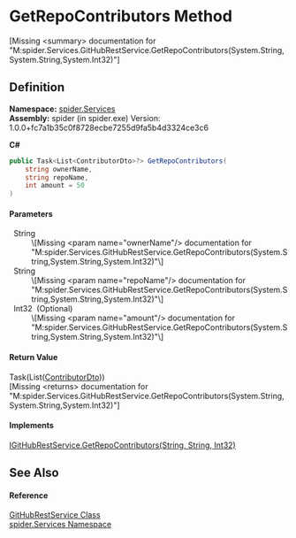 # GetRepoContributors Method


\[Missing &lt;summary&gt; documentation for "M:spider.Services.GitHubRestService.GetRepoContributors(System.String,System.String,System.Int32)"\]



## Definition
**Namespace:** <a href="c6df77e0-28de-d4ed-9b46-1241a40828db">spider.Services</a>  
**Assembly:** spider (in spider.exe) Version: 1.0.0+fc7a1b35c0f8728ecbe7255d9fa5b4d3324ce3c6

**C#**
``` C#
public Task<List<ContributorDto>?> GetRepoContributors(
	string ownerName,
	string repoName,
	int amount = 50
)
```



#### Parameters
<dl><dt>  String</dt><dd>\[Missing &lt;param name="ownerName"/&gt; documentation for "M:spider.Services.GitHubRestService.GetRepoContributors(System.String,System.String,System.Int32)"\]</dd><dt>  String</dt><dd>\[Missing &lt;param name="repoName"/&gt; documentation for "M:spider.Services.GitHubRestService.GetRepoContributors(System.String,System.String,System.Int32)"\]</dd><dt>  Int32  (Optional)</dt><dd>\[Missing &lt;param name="amount"/&gt; documentation for "M:spider.Services.GitHubRestService.GetRepoContributors(System.String,System.String,System.Int32)"\]</dd></dl>

#### Return Value
Task(List(<a href="ab468317-fcd5-aacc-a639-7b5dc9551899">ContributorDto</a>))  
\[Missing &lt;returns&gt; documentation for "M:spider.Services.GitHubRestService.GetRepoContributors(System.String,System.String,System.Int32)"\]

#### Implements
<a href="f7526f2b-3053-dd10-2858-278c96693f88">IGitHubRestService.GetRepoContributors(String, String, Int32)</a>  


## See Also


#### Reference
<a href="d6b6c4d4-91ca-d8b5-d559-88dcc091dae9">GitHubRestService Class</a>  
<a href="c6df77e0-28de-d4ed-9b46-1241a40828db">spider.Services Namespace</a>  
